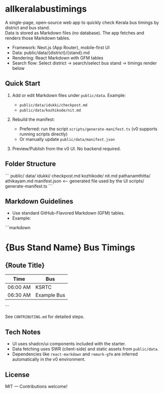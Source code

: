 # allkeralabustimings

A single-page, open-source web app to quickly check Kerala bus timings by district and bus stand.  
Data is stored as Markdown files (no database). The app fetches and renders those Markdown tables.

- Framework: Next.js (App Router), mobile-first UI
- Data: public/data/{district}/{stand}.md
- Rendering: React Markdown with GFM tables
- Search flow: Select district → search/select bus stand → timings render below

## Quick Start

1. Add or edit Markdown files under `public/data`. Example:
   - `public/data/idukki/checkpost.md`
   - `public/data/kozhikode/nit.md`

2. Rebuild the manifest:
   - Preferred: run the script `scripts/generate-manifest.ts` (v0 supports running scripts directly)
   - Or manually update `public/data/manifest.json`

3. Preview/Publish from the v0 UI. No backend required.

## Folder Structure

\`\`\`
public/
  data/
    idukki/
      checkpost.md
    kozhikode/
      nit.md
    pathanamthitta/
      athikayam.md
    manifest.json   <-- generated file used by the UI
scripts/
  generate-manifest.ts
\`\`\`

## Markdown Guidelines

- Use standard GitHub-Flavored Markdown (GFM) tables.
- Example:

\`\`\`markdown
# {Bus Stand Name} Bus Timings

## {Route Title}
| Time     | Bus            |
|----------|----------------|
| 06:00 AM | KSRTC          |
| 06:30 AM | Example Bus    |
\`\`\`

See `CONTRIBUTING.md` for detailed steps.

## Tech Notes

- UI uses shadcn/ui components included with the starter.
- Data fetching uses SWR (client-side) and static assets from `public/data`.
- Dependencies like `react-markdown` and `remark-gfm` are inferred automatically in the v0 environment.

## License

MIT — Contributions welcome!
